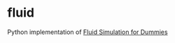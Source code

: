 # fluid
Python implementation of [Fluid Simulation for Dummies](https://mikeash.com/pyblog/fluid-simulation-for-dummies.html)
